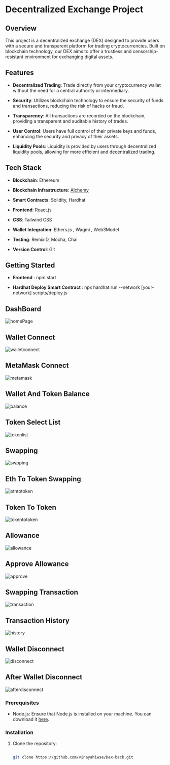 # Decentralized Exchange Project

## Overview

This project is a decentralized exchange (DEX) designed to provide users with a secure and transparent platform for trading cryptocurrencies. Built on blockchain technology, our DEX aims to offer a trustless and censorship-resistant environment for exchanging digital assets.

## Features

- **Decentralized Trading**: Trade directly from your cryptocurrency wallet without the need for a central authority or intermediary.

- **Security**: Utilizes blockchain technology to ensure the security of funds and transactions, reducing the risk of hacks or fraud.

- **Transparency**: All transactions are recorded on the blockchain, providing a transparent and auditable history of trades.

- **User Control**: Users have full control of their private keys and funds, enhancing the security and privacy of their assets.

- **Liquidity Pools**: Liquidity is provided by users through decentralized liquidity pools, allowing for more efficient and decentralized trading.

## Tech Stack

- **Blockchain**: Ethereum

- **Blockchain Infrastructure**: [Alchemy](https://alchemyapi.io/)

- **Smart Contracts**: Solidity, Hardhat

- **Frontend**: React.js

- **CSS**: Tailwind CSS

- **Wallet Integration**: Ethers.js , Wagmi , Web3Model

- **Testing**: RemixID, Mocha, Chai

- **Version Control**: Git

## Getting Started

- **Frontend** : npm start
  
- **Hardhat Deploy Smart Contract** : npx hardhat run --network [your-network] scripts/deploy.js

## DashBoard

![homePage](https://github.com/vinayahiwse/Dex-back/assets/147159484/36a814c0-3f04-4548-9e8d-74ee10cb6ba3)

## Wallet Connect

![walletconnect](https://github.com/vinayahiwse/Dex-back/assets/147159484/4e615d5d-ba33-4d03-ac13-b6767a763ae8)

## MetaMask Connect

![metamask](https://github.com/vinayahiwse/Dex-back/assets/147159484/446df533-7fd4-485f-bae5-0c908422ee78)

## Wallet And Token Balance

![balance](https://github.com/vinayahiwse/Dex-back/assets/147159484/9590ad59-6dd8-4141-ab6b-474d3f0712f6)

## Token Select List

![tokenlist](https://github.com/vinayahiwse/Dex-back/assets/147159484/8a87e545-573d-4bed-bd76-e9a320c1665b)

## Swapping

![swpping](https://github.com/vinayahiwse/Dex-back/assets/147159484/49acd79a-7e48-41c5-aade-4999ce14a494)

## Eth To Token Swapping

![ethtotoken](https://github.com/vinayahiwse/Dex-back/assets/147159484/8f651d93-1b29-46c5-b138-13d05327edc4)

## Token To Token

![tokentotoken](https://github.com/vinayahiwse/Dex-back/assets/147159484/ff89e7b6-495f-4fac-af19-793fa4276617)

## Allowance

![allowance](https://github.com/vinayahiwse/Dex-back/assets/147159484/0fc434e5-dfd9-4902-affe-1ef9d0735506)

## Approve Allowance

![approve](https://github.com/vinayahiwse/Dex-back/assets/147159484/c41ff7b4-56c2-4427-a323-a5d576adf22d)

## Swapping Transaction

![transaction](https://github.com/vinayahiwse/Dex-back/assets/147159484/ed0bf163-808a-4a1a-80b8-00633e5064d0)

## Transaction History

![history](https://github.com/vinayahiwse/Dex-back/assets/147159484/56865886-20bc-4102-b194-e9bd7b5810fd)

## Wallet Disconnect

![disconnect](https://github.com/vinayahiwse/Dex-back/assets/147159484/c7bf7007-7a7f-463b-8212-9a16c9c15afe)

## After Wallet Disconnect

![afterdisconnect](https://github.com/vinayahiwse/Dex-back/assets/147159484/6a4b3937-24c4-4ee9-8376-d77f52c44348)


### Prerequisites

- Node.js: Ensure that Node.js is installed on your machine. You can download it [here](https://nodejs.org/).

### Installation

1. Clone the repository:

   ```bash
   
   git clone https://github.com/vinayahiwse/Dex-back.git

